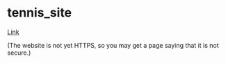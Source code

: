 # tennis_site


[Link](http://www.tonka-tennis.com/)

(The website is not yet HTTPS, so you may get a page saying that it is not secure.)
